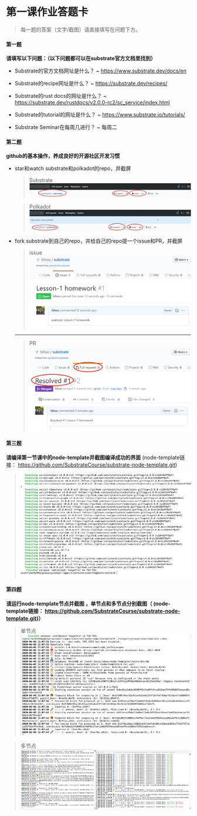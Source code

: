 # 第一课作业答题卡

> 每一题的答案（文字/截图）请直接填写在问题下方。

#### 第一题

**请填写以下问题：（以下问题都可以在substrate官方文档里找到）**

- Substrate的官方文档网址是什么？
  ~ https://www.substrate.dev/docs/en
  

- Substrate的recipe网址是什么？
  ~ https://substrate.dev/recipes/
  

- Substrate的rust docs的网址是什么？
  ~ https://substrate.dev/rustdocs/v2.0.0-rc2/sc_service/index.html 
  

- Substrate的tutorial的网址是什么？
  ~ https://www.substrate.io/tutorials/
  

- Substrate Seminar在每周几进行？
  ~ 每周二




#### 第二题

**github的基本操作，养成良好的开源社区开发习惯**

- star和watch substrate和polkadot的repo，并截屏
  > Substrate 
  > ![star](./images/substrate-star.png)
                                           
  > Polkadot
  > ![star](./images/polkadot-star.png)
  
- fork substrate到自己的repo，并给自己的repo提一个issue和PR，并截屏
  >issue
  ![issue](./images/lesson-1-issue.png)
  
  ---
  
  >PR
  ![pr](./images/lesson-1-pr.png)



#### 第三题

**请编译第一节课中的node-template并截图编译成功的界面** (node-template链接： https://github.com/SubstrateCourse/substrate-node-template.git)
  > ![build](./images/node-template-compiled.png)


#### 第四题

**请运行node-template节点并截图 ，单节点和多节点分别截图（ (node-template链接： https://github.com/SubstrateCourse/substrate-node-template.git)）**
  > 单节点
  > ![single](./images/node-template-single.png)

  > 多节点
  > ![multi](./images/node-template-multi.png)
  